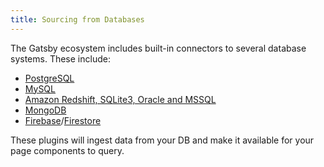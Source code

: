 ```yaml
---
title: Sourcing from Databases
---
```


The Gatsby ecosystem includes built-in connectors to several database systems. These include:

- [PostgreSQL](/packages/gatsby-source-pg/?=pg)
- [MySQL](/packages/gatsby-source-mysql/?=mysql)
- [Amazon Redshift, SQLite3, Oracle and MSSQL](https://github.com/mrfunnyshoes/gatsby-source-sql)
- [MongoDB](/packages/gatsby-source-mongodb/)
- [Firebase](/packages/gatsby-source-firebase/)/[Firestore](/packages/gatsby-source-firestore/)

These plugins will ingest data from your DB and make it available for your page components to query.
